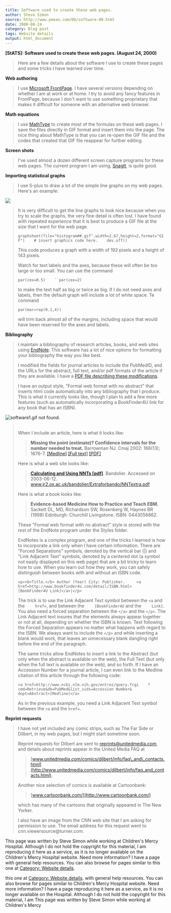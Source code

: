 ```yaml
---
title: Software used to create these web pages.
author: Steve Simon
source: http://www.pmean.com/00/software-00.html
date: 2000-08-24
category: Blog post
tags: Website details
output: html_document
---
```

****[StATS]:** Software used to create these web
pages. (August 24, 2000)**

> Here are a few details about the software I use to create these pages
> and some tricks I have learned over time.

**Web authoring**

> I use [Microsoft
> FrontPage](http://office.microsoft.com/home/office.aspx?assetid=FX01085802).
> I have several versions depending on whether I am at work or at home.
> I try to avoid any fancy features in FrontPage, because I don\'t want
> to use something proprietary that makes it difficult for someone with
> an alternative web browser.

**Math equations**

> I use [MathType](http://www.dessci.com/en/products/mathtype/) to
> create most of the formulas on these web pages. I save the files
> directly in GIF format and insert them into the page. The nice thing
> about MathType is that you can re-open the GIF file and the codes that
> created that GIF file reappear for further editing.

**Screen shots**

> I\'ve used almost a dozen different screen capture programs for these
> web pages. The current program I am using,
> [SnagIt](http://www.techsmith.com/), is quite good.

**Importing statistical graphs**

> I use S-plus to draw a lot of the simple line graphs on my web pages. 
> Here\'s an example:
>
![](../../../web/images/00/software-0001.gif)
>
> It is very difficult to get the line graphs to look nice because when
> you try to scale the graphs, the very fine detail is often lost. I
> have found with repeated experience that it is best to produce a GIF
> file at the size that I want for the web page.
>
> `graphsheet(file="histogram##.gif",width=2.67,height=2,format="GIF")    # insert graphics code here.    dev.off()`
>
> This code produces a graph with a width of 192 pixels and a height of
> 143 pixels.
>
> Watch for text labels and the axes, because these will often be too
> large or too small. You can use the command
>
> `par(cex=0.5)    ``par(cex=2)`
>
> to make the text half as big or twice as big. If I do not need axes
> and labels, then the default graph will include a lot of white space.
> Te command
>
> `par(mar=rep(0.1,4))`
>
> will trim back almost all of the margins, including space that would
> have been reserved for the axes and labels.

**Bibliography**

> I maintain a bibliography of research articles, books, and web sites
> using [EndNote](http://www.endnote.com/). This software has a lot of
> nice options for formatting your bibliography the way you like best.
>
> I modified the fields for journal articles to include the PubMedID,
> and the URLs for the abstract, full text, and/or pdf formats of the
> article if they are available. I have a [PDF file describing these
> modifications](../details/Images/EndNoteReferenceTypes.pdf).
>
> I have an output style, \"Formal web format with no abstract\" that
> inserts html code automatically into any bibliography that I produce.
> This is what it currently looks like, though I plan to add a few more
> features (such as automatically incorporating a BookFinder4U link for
> any book that has an ISBN).
>
![software1.gif not found.](../../../web/images/00/software-0002.png)
>
> \
> When I include an article, here is what it looks like:
>
> > **Missing the point (estimate)? Confidence intervals for the number
> > needed to treat.** Barrowman NJ. Cmaj 2002: 166(13); 1676-7.
> > [\[Medline\]](http://www.ncbi.nlm.nih.gov/entrez/query.fcgi?cmd=Retrieve&db=PubMed&list_uids=12126323&dopt=Abstract)
> > [\[Full text\]](http://www.cmaj.ca/cgi/content/full/166/13/1676)
> > [\[PDF\]](http://www.cmaj.ca/cgi/reprint/166/13/1676.pdf)
>
> Here is what a web site looks like:
>
> > **[Calculating and Using NNTs
> > \[pdf\]](http://www.jr2.ox.ac.uk/bandolier/Extraforbando/NNTextra.pdf)**.
> > Bandolier. Accessed on 2003-06-12.
> > www.jr2.ox.ac.uk/bandolier/Extraforbando/NNTextra.pdf
>
> Here is what a book looks like:
>
> > **Evidence-based Medicine How to Practice and Teach EBM.** Sackett
> > DL, MD, Richardson SW, Rosenberg W, Haynes BR (1998) Edinburgh:
> > Churchill Livingstone. ISBN: 0443056862.
>
> These \"Formal web format with no abstract\" style is stored with the
> rest of the EndNote program under the Styles folder.
>
> EndNotes is a complex program, and one of the tricks I learned is how
> to incorporate a link only when I have certain information. There are
> \"Forced Separations\" symbols, denoted by the vertical bar (\|) and
> \"Link Adjacent Text\" symbols, denoted by a centered dot (a symbol
> not easily displayed on this web page) that are a bit tricky to learn
> how to use. When you learn out how they work, you can safely
> distinguish between books with and without an ISBN code.
>
> `<p><b>Title.</b> Author (Year) City: Publisher.     <a     href=http://www.bookfinder4u.com/detail/ISBN.html>    [BookFinder4U Link]</a>|</p>`
>
> The trick is to use the Link Adjacent Text symbol between the `<a` and
> the `    href=`, and between the `    [BookFinder4U` and the
> `    Link]`. You also need a forced separation between the `</a>` and
> the `</p>`. The Link Adjacent text insures that the elements always
> appear together or not at all, depending on whether the ISBN is known.
> Text following the Forced Separation appears no matter what happens
> with regard to the ISBN. We always want to include the `</p>` and
> while inserting a blank would work, that leaves an unnecessary blank
> dangling right before the end of the paragraph.
>
> The same tricks allow EndNotes to insert a link to the Abstract (but
> only when the abstract is available on the web), the Full Text (but
> only when the full text is available on the web), and so forth. If I
> have an Accession Number for a journal article, I can even link to the
> Medline citation of this article through the following code:
>
> `<a href=http://www.ncbi.nlm.nih.gov/entrez/query.fcgi    ?cmd=Retrieve&db=PubMed&list_uids=Accession Number&    dopt=Abstract>[Medline]</a>`
>
> As in the previous example, you need a Link Adjacent Text symbol
> between the `<a` and the `href=`.

**Reprint requests**

> I have not yet included any comic strips, such as The Far Side or
> Dilbert, in my web pages, but I might start sometime soon.
>
> Reprint requests for Dilbert are sent to <reprints@unitedmedia.com>,
> and details about reprints appear in the United Media FAQ at
>
> > [www.unitedmedia.com/comics/dilbert/info/faq\_and\_contacts.html](http://www.unitedmedia.com/comics/dilbert/info/faq_and_contacts.html).
>
> Another nice selection of comics is available at Cartoonbank:
>
> > [www.cartoonbank.com/](http://www.cartoonbank.com/)
>
> which has many of the cartoons that originally appeared in The New
> Yorker.
>
> I also have an image from the CNN web site that I am asking for
> permission to use. The email address for this request went to
> cnn.viewersource\@turner.com.

This page was written by Steve Simon while working at Children\'s Mercy
Hospital. Although I do not hold the copyright for this material, I am
reproducing it here as a service, as it is no longer available on the
Children\'s Mercy Hospital website. Need more information? I have a page
with general help resources. You can also browse for pages similar to
this one at [Category: Website details](../category/WebsiteDetails.asp).
<!---More--->
this one at [Category: Website details](../category/WebsiteDetails.asp).
with general help resources. You can also browse for pages similar to
Children\'s Mercy Hospital website. Need more information? I have a page
reproducing it here as a service, as it is no longer available on the
Hospital. Although I do not hold the copyright for this material, I am
This page was written by Steve Simon while working at Children\'s Mercy

<!---Do not use
****[StATS]:** Software used to create these web
This page was written by Steve Simon while working at Children\'s Mercy
Hospital. Although I do not hold the copyright for this material, I am
reproducing it here as a service, as it is no longer available on the
Children\'s Mercy Hospital website. Need more information? I have a page
with general help resources. You can also browse for pages similar to
this one at [Category: Website details](../category/WebsiteDetails.asp).
--->

